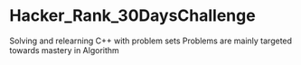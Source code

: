 # Hacker_Rank_30DaysChallenge
Solving and relearning C++ with problem sets
Problems are mainly targeted towards mastery in Algorithm
